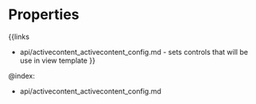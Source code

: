 
Properties
==========

{{links
- api/activecontent_activecontent_config.md - sets controls that will be use in view template
}}

@index:
- api/activecontent_activecontent_config.md

